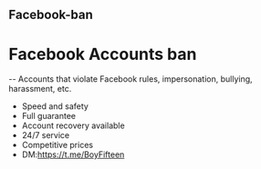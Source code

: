 ## Facebook-ban
# Facebook Accounts ban 
-- Accounts that violate Facebook rules, impersonation, bullying, harassment, etc. 
- Speed and safety 
- Full guarantee
- Account recovery available
- 24/7 service 
- Competitive prices
- DM:https://t.me/BoyFifteen
  
 
 
